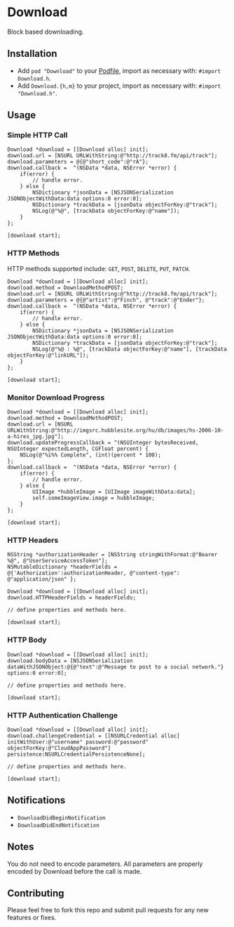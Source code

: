 # Download
Block based downloading.

## Installation
* Add `pod "Download"` to your [Podfile](http://cocoapods.org), import as necessary with: `#import Download.h`.
* Add `Download.{h,m}` to your project, import as necessary with: `#import "Download.h"`.

## Usage


### Simple HTTP Call

```objc  
Download *download = [[Download alloc] init];
download.url = [NSURL URLWithString:@"http://track8.fm/api/track"];
download.parameters = @{@"short_code":@"rA"};
download.callback =  ^(NSData *data, NSError *error) {
    if(error) {
        // handle error.
    } else {
        NSDictionary *jsonData = [NSJSONSerialization JSONObjectWithData:data options:0 error:0];
        NSDictionary *trackData = [jsonData objectForKey:@"track"];
        NSLog(@"%@", [trackData objectForKey:@"name"]);
    }  
};

[download start];
```

### HTTP Methods

HTTP methods supported include: `GET`, `POST`, `DELETE`, `PUT`, `PATCH`.

```objc  
Download *download = [[Download alloc] init];
download.method = DownloadMethodPOST;
download.url = [NSURL URLWithString:@"http://track8.fm/api/track"];
download.parameters = @{@"artist":@"Finch", @"track":@"Ender"};
download.callback =  ^(NSData *data, NSError *error) {
    if(error) {
        // handle error.
    } else {
        NSDictionary *jsonData = [NSJSONSerialization JSONObjectWithData:data options:0 error:0];
        NSDictionary *trackData = [jsonData objectForKey:@"track"];
        NSLog(@"%@ : %@", [trackData objectForKey:@"name"], [trackData objectForKey:@"linkURL"]);
    }
};

[download start];
```

### Monitor Download Progress

```objc
Download *download = [[Download alloc] init];
download.method = DownloadMethodPOST;
download.url = [NSURL URLWithString:@"http://imgsrc.hubblesite.org/hu/db/images/hs-2006-10-a-hires_jpg.jpg"];
download.updateProgressCallback = ^(NSUInteger bytesReceived, NSUInteger expectedLength, CGFloat percent) {
    NSLog(@"%i%% Complete", (int)(percent * 100);
};
download.callback =  ^(NSData *data, NSError *error) {
    if(error) {
        // handle error.
    } else {
        UIImage *hubbleImage = [UIImage imageWithData:data];
        self.someImageView.image = hubbleImage;
    }
};

[download start];
```

### HTTP Headers

```objc
NSString *authorizationHeader = [NSString stringWithFormat:@"Bearer %@", @"UserServiceAccessToken"];
NSMutableDictionary *headerFields = @{'Authorization':authorizationHeader, @"content-type": @"application/json" };

Download *download = [[Download alloc] init];
download.HTTPHeaderFields = headerFields;

// define properties and methods here.

[download start];
```

### HTTP Body

```objc
Download *download = [[Download alloc] init];
download.bodyData = [NSJSONSerialization dataWithJSONObject:@{@"text":@"Message to post to a social network."} options:0 error:0];

// define properties and methods here.

[download start];
```

### HTTP Authentication Challenge

```objc
Download *download = [[Download alloc] init];
download.challengeCredential = [[NSURLCredential alloc] initWithUser:@"username" password:@"password" objectForKey:@"CloudAppPassword"] persistence:NSURLCredentialPersistenceNone];

// define properties and methods here.

[download start];
```

## Notifications
* `DownloadDidBeginNotification`
* `DownloadDidEndNotification`

## Notes
You do not need to encode parameters. All parameters are properly encoded by Download before the call is made.

## Contributing
Please feel free to fork this repo and submit pull requests for any new features or fixes.